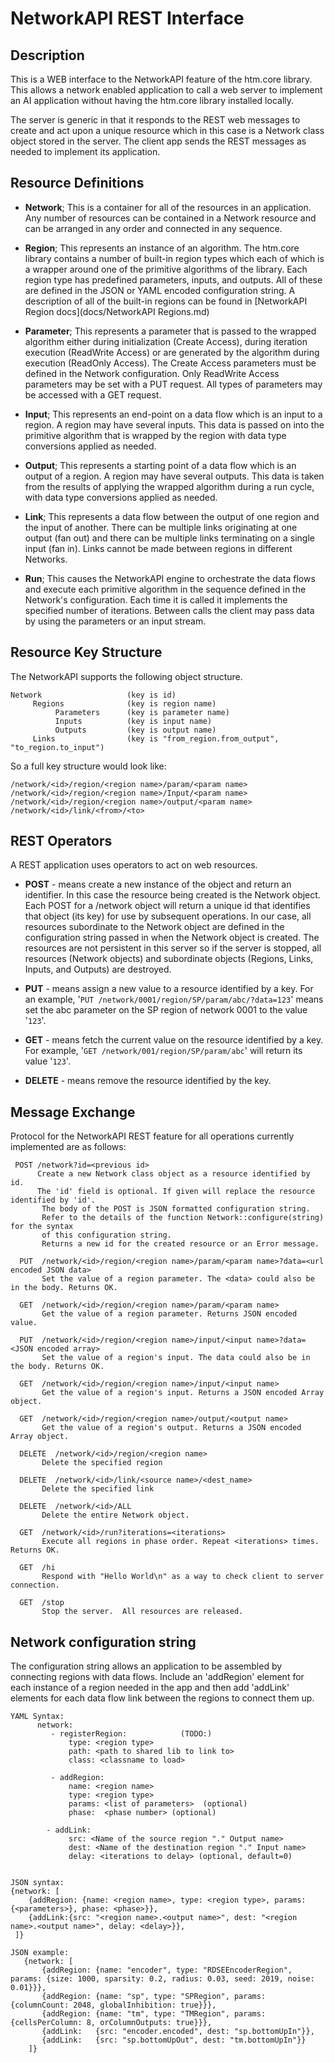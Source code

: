 # NetworkAPI REST Interface

## Description
This is a WEB interface to the NetworkAPI feature of the htm.core library. This allows a network enabled application to call a web server to implement an AI application without having the htm.core library installed locally.

The server is generic in that it responds to the REST web messages to create and act upon a unique resource which in this case is a Network class object stored in the server.  The client app sends the REST messages as needed to implement its application.

## Resource Definitions
- **Network**;  This is a container for all of the resources in an application.  Any number of resources can be contained in a Network resource and can be arranged in any order and connected in any sequence.

- **Region**;  This represents an instance of an algorithm.  The htm.core library contains a number of built-in region types which each of which is a wrapper around one of the primitive algorithms of the library.  Each region type has predefined parameters, inputs, and outputs. All of these are defined in the JSON or YAML encoded configuration string.  A description of all of the built-in regions can be found in [NetworkAPI Region docs](docs/NetworkAPI Regions.md)

- **Parameter**; This represents a parameter that is passed to the wrapped algorithm either during initialization (Create Access), during iteration execution (ReadWrite Access) or are generated by the algorithm during execution (ReadOnly Access). The Create Access parameters must be defined in the Network configuration. Only ReadWrite Access parameters may be set with a PUT request. All types of parameters may be accessed with a GET request.

- **Input**; This represents an end-point on a data flow which is an input to a region.  A region may have several inputs.  This data is passed on into the primitive algorithm that is wrapped by the region with data type conversions applied as needed.

- **Output**; This represents a starting point of a data flow which is an output of a region.  A region may have several outputs.  This data is taken from the results of applying the wrapped algorithm during a run cycle, with data type conversions applied as needed.

- **Link**; This represents a data flow between the output of one region and the input of another. There can be multiple links originating at one output (fan out) and there can be multiple links terminating on a single input (fan in).  Links cannot be made between regions in different Networks.

- **Run**; This causes the NetworkAPI engine to orchestrate the data flows and execute each primitive algorithm in the sequence defined in the Network's configuration.  Each time it is called it implements the specified number of iterations. Between calls the client may pass data by using the parameters or an input stream.



## Resource Key Structure
The NetworkAPI supports the following object structure.
```
Network                   (key is id)
     Regions              (key is region name)
          Parameters      (key is parameter name)
          Inputs          (key is input name)
          Outputs         (key is output name)
     Links                (key is "from_region.from_output", "to_region.to_input")
```

So a full key structure would look like:
```
/network/<id>/region/<region name>/param/<param name>
/network/<id>/region/<region name>/Input/<param name>
/network/<id>/region/<region name>/output/<param name>
/network/<id>/link/<from>/<to>
```

## REST Operators
A REST application uses operators to act on web resources.
- **POST** - means create a new instance of the object and return an identifier. In this case the resource being created is the Network object. Each POST for a /network object will return a unique id that identifies that object (its key) for use by subsequent operations.  In our case, all resources subordinate to the Network object are defined in the configuration string passed in when the Network object is created. The resources are not persistent in this server so if the server is stopped, all resources (Network objects) and subordinate objects (Regions, Links, Inputs, and Outputs) are destroyed.

- **PUT**  - means assign a new value to a resource identified by a key.  For an example, '`PUT /network/0001/region/SP/param/abc/?data=123`' means set the abc parameter on the SP region of network 0001 to the value '`123`'.

- **GET**  - means fetch the current value on the resource identified by a key.  For example, '`GET /network/001/region/SP/param/abc`' will return its value '`123`'.

- **DELETE**  - means remove the resource identified by the key.

## Message Exchange
Protocol for the NetworkAPI REST feature for all operations currently implemented are as follows:
```
 POST /network?id=<previous id>
      Create a new Network class object as a resource identified by id.
      The 'id' field is optional. If given will replace the resource identified by 'id'.
       The body of the POST is JSON formatted configuration string.
       Refer to the details of the function Network::configure(string) for the syntax
       of this configuration string.
       Returns a new id for the created resource or an Error message.

  PUT  /network/<id>/region/<region name>/param/<param name>?data=<url encoded JSON data>
       Set the value of a region parameter. The <data> could also be in the body. Returns OK.

  GET  /network/<id>/region/<region name>/param/<param name>
       Get the value of a region parameter. Returns JSON encoded value.

  PUT  /network/<id>/region/<region name>/input/<input name>?data=<JSON encoded array>
       Set the value of a region's input. The data could also be in the body. Returns OK.

  GET  /network/<id>/region/<region name>/input/<input name>
       Get the value of a region's input. Returns a JSON encoded Array object.

  GET  /network/<id>/region/<region name>/output/<output name>
       Get the value of a region's output. Returns a JSON encoded Array object.
       
  DELETE  /network/<id>/region/<region name>
       Delete the specified region
       
  DELETE  /network/<id>/link/<source name>/<dest_name>
       Delete the specified link
       
  DELETE  /network/<id>/ALL
       Delete the entire Network object.

  GET  /network/<id>/run?iterations=<iterations>
       Execute all regions in phase order. Repeat <iterations> times. Returns OK.

  GET  /hi
       Respond with "Hello World\n" as a way to check client to server connection.

  GET  /stop
       Stop the server.  All resources are released.
```


## Network configuration string
The configuration string allows an application to be assembled by connecting regions with data flows.
Include an 'addRegion' element for each instance of a region needed in the app and then add 'addLink' elements for each data flow link between the regions to connect them up.

```
YAML Syntax:
      network:
         - registerRegion:            (TODO:)
             type: <region type>
             path: <path to shared lib to link to>
             class: <classname to load>
   
         - addRegion:
             name: <region name>
             type: <region type>
             params: <list of parameters>  (optional)
             phase:  <phase number> (optional)
   
        - addLink:
             src: <Name of the source region "." Output name>
             dest: <Name of the destination region "." Input name>
             delay: <iterations to delay> (optional, default=0)
   
   
JSON syntax:
{network: [
    {addRegion: {name: <region name>, type: <region type>, params: {<parameters>}, phase: <phase>}},
    {addLink:{src: "<region name>.<output name>", dest: "<region name>.<output name>", delay: <delay>}},
 ]}
```


```  
JSON example:
   {network: [
       {addRegion: {name: "encoder", type: "RDSEEncoderRegion", params: {size: 1000, sparsity: 0.2, radius: 0.03, seed: 2019, noise: 0.01}}},
       {addRegion: {name: "sp", type: "SPRegion", params: {columnCount: 2048, globalInhibition: true}}},
       {addRegion: {name: "tm", type: "TMRegion", params: {cellsPerColumn: 8, orColumnOutputs: true}}},
       {addLink:   {src: "encoder.encoded", dest: "sp.bottomUpIn"}},
       {addLink:   {src: "sp.bottomUpOut", dest: "tm.bottomUpIn"}}
    ]}
```